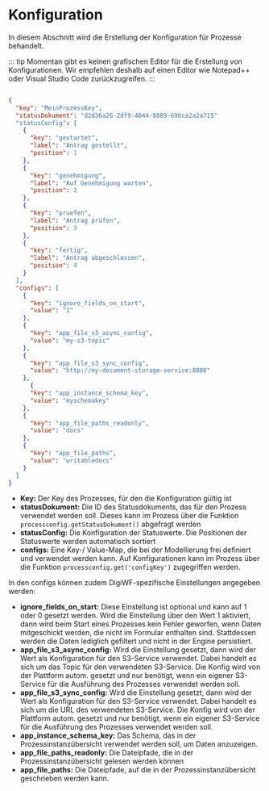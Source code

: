 # Konfiguration

In diesem Abschnitt wird die Erstellung der Konfiguration für Prozesse behandelt.

::: tip
Momentan gibt es keinen grafischen Editor für die Erstellung von Konfigurationen. Wir empfehlen deshalb auf einen Editor
wie Notepad++ oder Visual Studio Code zurückzugreifen.
:::

``` json

{
  "key": "MeinProzessKey",
  "statusDokument": "d2d36a26-2df9-4044-8889-69bca2a2a715"
  "statusConfig": [
    {
      "key": "gestartet",
      "label": "Antrag gestellt",
      "position": 1
    },
    {
      "key": "genehmigung",
      "label": "Auf Genehmigung warten",
      "position": 2
    },
    {
      "key": "pruefen",
      "label": "Antrag prüfen",
      "position": 3
    },
    {
      "key": "fertig",
      "label": "Antrag abgeschlossen",
      "position": 4
    }
  ],
  "configs": [
    {
      "key": "ignore_fields_on_start",
      "value": "1"
    },
    {
      "key": "app_file_s3_async_config",
      "value": "my-s3-topic"
    },
    {
      "key": "app_file_s3_sync_config",
      "value": "http://my-document-storage-service:8080"
    },
      {
      "key": "app_instance_schema_key",
      "value": "myschemakey"
    },
    {
      "key": "app_file_paths_readonly",
      "value": "docs"
    },
    {
      "key": "app_file_paths",
      "value": "writabledocs"
    }
  ]
}

```

- **Key:** Der Key des Prozesses, für den die Konfiguration gültig ist
- **statusDokument:** Die ID des Statusdokuments, das für den Prozess verwendet werden soll. Dieses kann im Prozess über
  die Funktion ``processconfig.getStatusDokument()`` abgefragt werden
- **statusConfig:** Die Konfiguration der Statuswerte. Die Positionen der Statuswerte werden automatisch sortiert
- **configs:** Eine Key-/ Value-Map, die bei der Modellierung frei definiert und verwendet werden kann. Auf
  Konfigurationen kann im Prozess über die Funktion ``processconfig.get('configKey')`` zugegriffen werden.

In den configs können zudem DigiWF-spezifische Einstellungen angegeben werden:

- **ignore_fields_on_start:** Diese Einstellung ist optional und kann auf 1 oder 0 gesetzt werden. Wird die Einstellung
  über den Wert 1 aktiviert, dann wird beim Start eines Prozesses kein Fehler geworfen, wenn Daten mitgeschickt werden,
  die nicht im Formular enthalten sind. Stattdessen werden die Daten lediglich gefiltert und nicht in der Engine
  persistiert.
- **app_file_s3_async_config:** Wird die Einstellung gesetzt, dann wird der Wert als Konfiguration für den S3-Service
  verwendet. Dabei handelt es sich um das Topic für den verwendeten S3-Service. Die Konfig wird von der Plattform 
  autom. gesetzt und nur benötigt, wenn ein eigener S3-Service für die Ausführung des Prozesses verwendet werden soll.
- **app_file_s3_sync_config:** Wird die Einstellung gesetzt, dann wird der Wert als Konfiguration für den S3-Service
  verwendet. Dabei handelt es sich um die URL des verwendeten S3-Service. Die Konfig wird von der Plattform 
  autom. gesetzt und nur benötigt, wenn ein eigener S3-Service für die Ausführung des Prozesses verwendet werden soll.
- **app_instance_schema_key:** Das Schema, das in der Prozessinstanzübersicht verwendet werden soll, um Daten
  anzuzeigen.
- **app_file_paths_readonly:** Die Dateipfade, die in der Prozessinstanzübersicht gelesen werden können
- **app_file_paths:** Die Dateipfade, auf die in der Prozessinstanzübersicht geschrieben werden kann.
